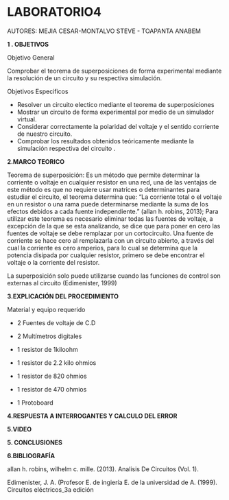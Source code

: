 # LABORATORIO4

AUTORES: MEJIA CESAR-MONTALVO STEVE - TOAPANTA ANABEM

**1 . OBJETIVOS**

Objetivo General

Comprobar el teorema de superposiciones de forma experimental mediante la resolución de un circuito y su respectiva simulación.

Objetivos Especificos

* Resolver un circuito electico mediante el teorema de superposiciones
* Mostrar un circuito de forma experimental por medio de un simulador virtual.
* Considerar correctamente la polaridad del voltaje y  el sentido corriente de nuestro circuito.
* Comprobar los resultados obtenidos teóricamente mediante la simulación respectiva del circuito .




**2.MARCO TEORICO**

Teorema de superposición:
Es un método que permite determinar la corriente o voltaje en cualquier resistor en una red, una de las ventajas de este método es que no requiere usar matrices o determinantes para estudiar el circuito, el teorema determina que: “La corriente total o el voltaje en un resistor o una rama puede determinarse mediante la suma de los efectos debidos a cada fuente independiente.” (allan h. robins, 2013); Para utilizar este teorema es necesario eliminar todas las fuentes de voltaje, a excepción de la que se esta analizando, se dice que para poner en cero las fuentes de voltaje se debe remplazar por un cortocircuito.
Una fuente de corriente se hace cero al remplazarla con un circuito abierto, a través del cual la corriente es cero amperios, para lo cual se determina que la potencia disipada por cualquier resistor, primero se debe encontrar el voltaje o la corriente del resistor.

                                                                                                   
La superposición solo puede utilizarse cuando las funciones de control son externas al circuito
(Edimenister, 1999)

**3.EXPLICACIÓN DEL PROCEDIMIENTO**

Material y equipo requerido

- 2 Fuentes de voltaje de C.D

- 2 Multímetros digitales

- 1 resistor de 1kiloohm

- 1 resistor de 2.2 kilo ohmios

- 1 resistor de 820 ohmios

- 1 resistor de 470 ohmios

- 1 Protoboard





**4.RESPUESTA A INTERROGANTES Y CALCULO DEL ERROR**




**5.VIDEO**


**5. CONCLUSIONES**



**6.BIBLIOGRAFÍA**

allan h. robins,  wilhelm c. mille. (2013). Analisis De Circuitos (Vol. 1).

Edimenister, J. A. (Profesor E. de ingiería E. de la universidad de A. (1999). Circuitos eléctricos_3a  edición
